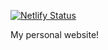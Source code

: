 [![Netlify Status](https://api.netlify.com/api/v1/badges/950a9ca6-a90b-4bf9-8b0b-bf95ad6a5526/deploy-status)](https://app.netlify.com/sites/levandovskyi/deploys)

My personal website!

